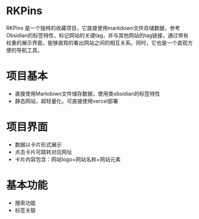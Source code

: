 # RKPins
RKPins 是一个独特的收藏项目，它直接使用markdown文件存储数据，参考Obsidian的标签特性，标记网站的关键tag，并与其他网站的tag链接，通过带有权重的展示界面，能够直观的看出网站之间的相互关系。同时，它也是一个直观方便的导航工具。

# 项目基本
- 直接使用Markdown文件储存数据，使用类obsidian的标签特性
- 静态网站，超轻量化，可直接使用vercel部署

# 项目界面
- 数据以卡片形式展示
- 点击卡片可跳转对应网址
- 卡片内容包含：网站logo+网站名称+网站元素

# 基本功能
- 搜索功能
- 标签关联

